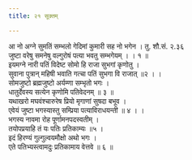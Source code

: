 ```yaml
---
title: २१ सूक्तम्

---
```

आ नो अग्ने सुमतिं सम्भलो गेदिमां कुमारी सह नो भगेन । तु. शौ.सं. २.३६  
जुष्टा वरेषु समनेषु वल्गुरोषं पत्या भवतु सम्भगेयम् । । १ ॥  
इयमग्ने नारी पतिं विदेष्ट सोमो हि राजा सुभगां कृणोतु ।  
सुवाना पुत्रान् महिषी भवाति गत्चा पतिं सुभगा वि राजात् ॥२ । ।  
सोमजुष्टो ब्रह्मजुष्टो अर्यम्णा सम्भृतो भगः ।  
धातुर्देवस्य सत्येन कृणोमि पतिवेदनम् ॥ ३ ॥  
यथाखरो मघवंश्चारुरेष प्रियो मृगाणां सुषदा बभूव ।  
एवेयं जुष्टा भगस्यास्तु सम्प्रिया पत्याविराधयन्ती ॥ ४ । ।  
भगस्य नावमा रोह पूर्णामनपदस्वतीम् ।  
तयोपप्रयाहि तं यः पतिः प्रतिकाम्यः ॥५ ।  
इदं हिरण्यं गुल्गुल्वयमौक्षो अथो भगः ।  
एते पतिभ्यस्त्वामदुः प्रतिकामाय वेत्तवे ॥ ६ ॥  
  